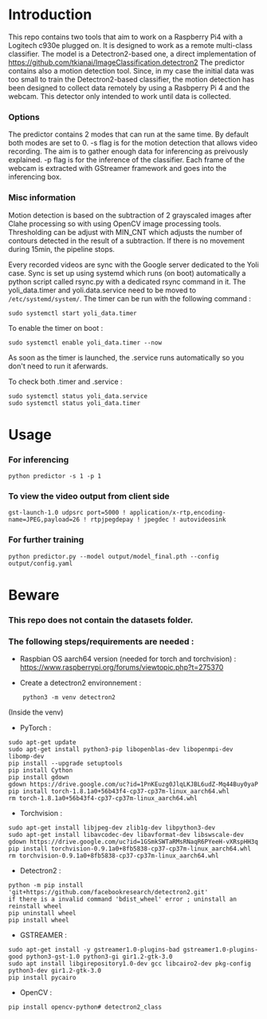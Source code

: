 # Introduction 
This repo contains two tools that aim to work on a Raspberry Pi4 with a Logitech c930e plugged on. 
It is designed to work as a remote multi-class classifier.
The model is a Detectron2-based one, a direct implementation of https://github.com/tkianai/ImageClassification.detectron2
The predictor contains also a motion detection tool. Since, in my case the initial data was too small to train the Detectron2-based classifier, the motion detection has been designed to collect data remotely by using a Rasbperry Pi 4 and the webcam. This detector only intended to work until data is collected. 


### Options
The predictor contains 2 modes that can run at the same time. By default both modes are set to 0. 
-s flag is for the motion detection that allows video recording. The aim is to gather enough data for inferencing as preivously explained.
-p flag is for the inference of the classifier. Each frame of the webcam is extracted with GStreamer framework and goes into the inferencing box.

### Misc information
Motion detection is based on the subtraction of 2 grayscaled images after Clahe processing so with using OpenCV image processing tools. Thresholding can be adjust with MIN_CNT which adjusts the number of contours detected in the result of a subtraction.
If there is no movement during 15min, the pipeline stops.

Every recorded videos are sync with the Google server dedicated to the Yoli case. Sync is set up using systemd which runs (on boot) automatically a python script called rsync.py with a dedicated rsync command in it. The yoli_data.timer and yoli.data.service need to be moved to `/etc/systemd/system/`.
The timer can be run with the following command :
```
sudo systemctl start yoli_data.timer
```

To enable the timer on boot : 
```
sudo systemctl enable yoli_data.timer --now
```
As soon as the timer is launched, the .service runs automatically so you don't need to run it aferwards.

To check both .timer and .service :
```
sudo systemctl status yoli_data.service
sudo systemctl status yoli_data.timer 
```

# Usage

### For inferencing
```python predictor -s 1 -p 1```

### To view the video output from client side
```gst-launch-1.0 udpsrc port=5000 ! application/x-rtp,encoding-name=JPEG,payload=26 ! rtpjpegdepay ! jpegdec ! autovideosink```

### For further training
```python predictor.py --model output/model_final.pth --config output/config.yaml```



# Beware
### This repo does not contain the datasets folder.
### The following steps/requirements are needed : 
- Raspbian OS aarch64 version (needed for torch and torchvision) : <br/>
    https://www.raspberrypi.org/forums/viewtopic.php?t=275370 <br/>

- Create a detectron2 environnement :
```
    python3 -m venv detectron2
 ```

(Inside the venv)
- PyTorch :
```
sudo apt-get update
sudo apt-get install python3-pip libopenblas-dev libopenmpi-dev libomp-dev
pip install --upgrade setuptools
pip install Cython
pip install gdown
gdown https://drive.google.com/uc?id=1PnKEuzg0JlqLKJBL6udZ-Mq44Buy0yaP
pip install torch-1.8.1a0+56b43f4-cp37-cp37m-linux_aarch64.whl
rm torch-1.8.1a0+56b43f4-cp37-cp37m-linux_aarch64.whl
```

- Torchvision :
```
sudo apt-get install libjpeg-dev zlib1g-dev libpython3-dev
sudo apt-get install libavcodec-dev libavformat-dev libswscale-dev 
gdown https://drive.google.com/uc?id=1GSmkSWTaRMsRNaqR6PYeeH-vXRspHH3q
pip install torchvision-0.9.1a0+8fb5838-cp37-cp37m-linux_aarch64.whl
rm torchvision-0.9.1a0+8fb5838-cp37-cp37m-linux_aarch64.whl
```

- Detectron2 :
```
python -m pip install 'git+https://github.com/facebookresearch/detectron2.git'
if there is a invalid command 'bdist_wheel' error ; uninstall an reinstall wheel 
pip uninstall wheel
pip install wheel
```

- GSTREAMER :
```
sudo apt-get install -y gstreamer1.0-plugins-bad gstreamer1.0-plugins-good python3-gst-1.0 python3-gi gir1.2-gtk-3.0 
sudo apt install libgirepository1.0-dev gcc libcairo2-dev pkg-config python3-dev gir1.2-gtk-3.0
pip install pycairo
```

- OpenCV :
```
pip install opencv-python# detectron2_class
```

